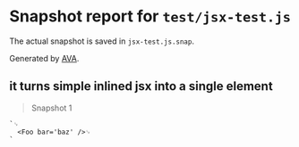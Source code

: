 # Snapshot report for `test/jsx-test.js`

The actual snapshot is saved in `jsx-test.js.snap`.

Generated by [AVA](https://ava.li).

## it turns simple inlined jsx into a single element

> Snapshot 1

    `␊
      <Foo bar='baz' />␊
    `
